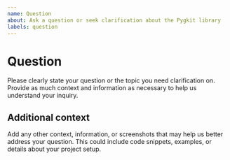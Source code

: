 ```yaml
---
name: Question
about: Ask a question or seek clarification about the Pygkit library
labels: question
---
```


# Question

Please clearly state your question or the topic you need clarification on. Provide as much context and information as necessary to help us understand your inquiry.

## Additional context

Add any other context, information, or screenshots that may help us better address your question. This could include code snippets, examples, or details about your project setup.
